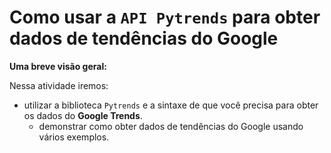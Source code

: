 # Como usar a `API Pytrends` para obter dados de tendências do Google

**Uma breve visão geral:**

Nessa atividade iremos:

- utilizar a biblioteca `Pytrends` e a sintaxe de que você precisa para obter os dados do **Google Trends**.
    - demonstrar como obter dados de tendências do Google usando vários exemplos.


